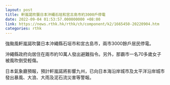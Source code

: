 ```yaml
---
layout: post
title: 軒嵐諾吹襲日本沖繩石垣和宮古島市約3000戶停電
date: 2022-09-04 01:53:57.000000000 +08:00
link: https://news.rthk.hk/rthk/ch/component/k2/1665450-20220904.htm
categories: rthk
---
```


強颱風軒嵐諾吹襲日本沖繩縣石垣市和宮古島市，兩市3000餘戶居民停電。

沖繩縣政府向居住在兩市約10萬人發出避難指令。另外，那霸市一名70多歲女子被風吹倒受輕傷。

日本氣象廳預報，預計軒嵐諾將影響九州，已向日本海沿岸城市及太平洋沿岸城市發出暴風、大浪、大雨及泥石流災害等警報。
